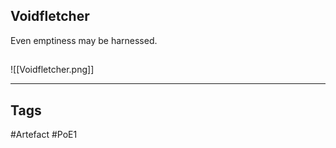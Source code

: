 ## Voidfletcher
Even emptiness may be harnessed.
##
![[Voidfletcher.png]]

---
## Tags
#Artefact
#PoE1